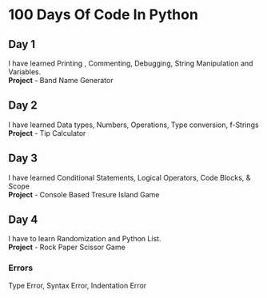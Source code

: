 # 100 Days Of Code In Python

## Day 1
I have learned Printing , Commenting, Debugging, String Manipulation and Variables.<br>
**Project** - Band Name Generator<br>

## Day 2
I have learned Data types, Numbers, Operations, Type conversion, f-Strings<br>
**Project** - Tip Calculator<br>

## Day 3
I have learned Conditional Statements, Logical Operators, Code Blocks, & Scope<br>
**Project** - Console Based Tresure Island Game<br>

## Day 4
I have to learn Randomization and Python List.<br>
**Project** - Rock Paper Scissor Game<br>

### Errors
Type Error, Syntax Error, Indentation Error